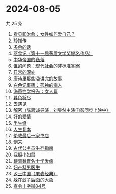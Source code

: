 # 2024-08-05

共 25 条

<!-- BEGIN WEREAD -->
<!-- 最后更新时间 2024-08-05 04:01:02 +0800 -->
1. [看见即治愈：女性如何爱自己？](https://weread.qq.com/web/bookDetail/d6f321e0813ab911bg011896)
1. [珍馐传](https://weread.qq.com/web/bookDetail/81f32a20813ab911cg012cfb)
1. [多余的话](https://weread.qq.com/web/bookDetail/81b32810727dc96e81b8e14)
1. [燕食记（第十一届茅盾文学奖提名作品）](https://weread.qq.com/web/bookDetail/05f32020813ab9135g0152ff)
1. [中华帝国的衰落](https://weread.qq.com/web/bookDetail/0c8325e05d1f110c8edf190)
1. [谁的问题：现代社会的非标准答案](https://weread.qq.com/web/bookDetail/81632910813ab7f4ag0140ce)
1. [日常的深处](https://weread.qq.com/web/bookDetail/60d32150813ab872eg0185d3)
1. [唐诗里那些没讲完的故事](https://weread.qq.com/web/bookDetail/a9732d50813ab90ecg012951)
1. [白色记事簿：孤独的病人](https://weread.qq.com/web/bookDetail/73332b10813ab909fg0175e6)
1. [海蒂性学报告：女人篇](https://weread.qq.com/web/bookDetail/6bc323607165376b6bc18e2)
1. [暮色将尽](https://weread.qq.com/web/bookDetail/43332d10813ab789bg0191c4)
1. [去遇见](https://weread.qq.com/web/bookDetail/a3d32170813ab907fg0154f3)
1. [解密（陈思诚导演，刘昊然主演电影同步上映中）](https://weread.qq.com/web/bookDetail/e1c32c205c9f30e1cdf7d38)
1. [好的爱情](https://weread.qq.com/web/bookDetail/09032180813ab9098g0191f3)
1. [半生缘](https://weread.qq.com/web/bookDetail/e4932660715be537e4963de)
1. [人生复本](https://weread.qq.com/web/bookDetail/dcb3215072051fa8dcb5a1f)
1. [伦敦最后一家书店](https://weread.qq.com/web/bookDetail/74232650813ab6e09g0125fb)
1. [剑来](https://weread.qq.com/web/bookDetail/8e5326b07153adcf8e53d42)
1. [古代公务员生存指南](https://weread.qq.com/web/bookDetail/eaa32890813ab90edg010bd5)
1. [我胆小如鼠](https://weread.qq.com/web/bookDetail/276323e0813ab90a5g0144d7)
1. [跟着魏晋名士学发疯](https://weread.qq.com/web/bookDetail/e4532e50813ab907fg013c25)
1. [妇产科男医生](https://weread.qq.com/web/bookDetail/f1432510813ab90d1g017504)
1. [乡土中国（果麦经典）](https://weread.qq.com/web/bookDetail/30d320b0813ab7120g018c2e)
1. [躲在蚊子后面的大象](https://weread.qq.com/web/bookDetail/bfc32800813ab883bg0165f3)
1. [查令十字街84号](https://weread.qq.com/web/bookDetail/966326705c8498966c05e8e)
<!-- END WEREAD -->